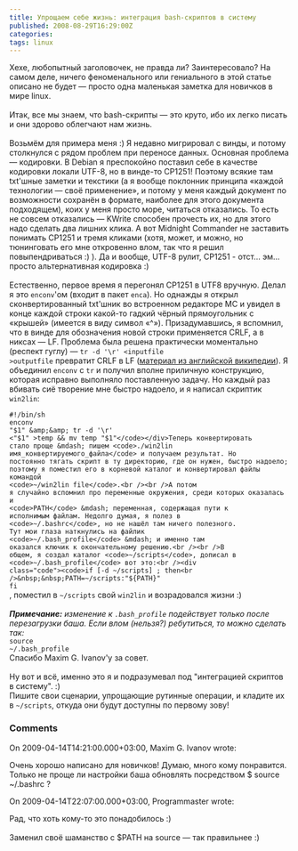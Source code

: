 ```yaml
---
title: Упрощаем себе жизнь: интеграция bash-скриптов в систему
published: 2008-08-29T16:29:00Z
categories: 
tags: linux
---
```


Хехе, любопытный заголовочек, не правда ли? Заинтересовало? На самом деле, ничего феноменального или гениального в этой статье описано не будет — просто одна маленькая заметка для новичков в мире linux.<br /><a name='more'></a><br />Итак, все мы знаем, что bash-скрипты — это круто, ибо их легко писать и они здорово облегчают нам жизнь.<br /><br />Возьмём для примера меня :) Я недавно мигрировал с винды, и потому столкнулся с рядом проблем при переносе данных. Основная проблема — кодировки. В Debian я преспокойно поставил себе в качестве кодировки локали UTF-8, но в винде-то CP1251! Поэтому всякие там txt'шные заметки и текстики (а я вообще поклонник принципа «каждой технологии — своё применение», и потому у меня каждый документ по возможности сохранён в формате, наиболее для этого документа подходящем), коих у меня просто море, читаться отказались. То есть не совсем отказались &mdash; KWrite способен прочесть их, но для этого надо сделать два лишних клика. А вот Midnight Commander не заставить понимать CP1251 и тремя кликами (хотя, может, и можно, но тюнинговать его мне откровенно влом, так что я решил повыпендриваться :) ). Да и вообще, UTF-8 рулит, CP1251 - отст… эм… просто альтернативная кодировка :)<br /><br />Естественно, первое время я перегонял CP1251 в UTF8 вручную. Делал я это <code>enconv</code>'ом (входит в пакет <code>enca</code>). Но однажды я открыл сконвертированный txt'шник во встроенном редакторе MC и увидел в конце каждой строки какой-то гадкий чёрный прямоугольник с «крышей» (имеется в виду символ «^»). Призадумавшись, я вспомнил, что в винде для обозначения новой строки применяется CRLF, а в никсах &mdash; LF. Проблема была решена практически моментально (респект гуглу) &mdash; <code>tr -d '\r' &lt;inputfile &gt;outputfile</code> превратит CRLF в LF (<a href="http://en.wikipedia.org/Wiki/Newline">материал из английской википедии</a>). Я объединил <code>enconv</code> с <code>tr</code> и получил вполне приличную конструкцию, которая исправно выполняло поставленную задачу. Но каждый раз вбивать сиё творение мне быстро надоело, и я написал скриптик <code>win2lin</code>:<br /><div class="code"><code>#!/bin/sh<br />enconv "$1" &amp;&amp; tr -d '\r' <"$1" >temp &amp;&amp; mv temp "$1"</code></div>Теперь конвертировать стало проще &mdash; пишем <code>./win2lin имя_конвертируемого_файла</code> и получаем результат. Но постоянно тягать скрипт в ту директорию, где он нужен, быстро надоело; поэтому я поместил его в корневой каталог и конвертировал файлы командой <code>~/win2lin file</code>.<br /><br />А потом я случайно вспомнил про переменные окружения, среди которых оказалась и <code>PATH</code> &mdash; переменная, содержащая пути к исполнимым файлам. Недолго думая, я полез в <code>~/.bashrc</code>, но не нашёл там ничего полезного. Тут мои глаза наткнулись на файлик <code>~/.bash_profile</code> &mdash; и именно там оказался ключик к окончательному решению.<br /><br />В общем, я создал каталог <code>~/scripts</code>, дописал в <code>~/.bash_profile</code> вот это:<br /><div class="code"><code>if [-d ~/scripts] ; then<br />&nbsp;&nbsp;PATH=~/scripts:"${PATH}"<br />fi</code></div>, поместил в <code>~/scripts</code> свой <code>win2lin</code> и возрадовался жизни :)<br /><br /><i><b>Примечание:</b> изменение к <code>.bash_profile</code> подействует только после перезагрузки баша. Если влом (нельзя?) ребутиться, то можно сделать так:</i><br /><div class="code"><code>source ~/.bash_profile</code></div>Спасибо Maxim G. Ivanov'у за совет.<br /><br />Ну вот и всё, именно это я и подразумевал под "интеграцией скриптов в систему". :)<br />Пишите свои сценарии, упрощающие рутинные операции, и кладите их в <code>~/scripts</code>, откуда они будут доступны по первому зову!

<h3 id='hakyll-convert-comments-title'>Comments</h3>
<div class='hakyll-convert-comment'>
<p class='hakyll-convert-comment-date'>On 2009-04-14T14:21:00.000+03:00, Maxim G. Ivanov wrote:</p>
<p class='hakyll-convert-comment-body'>
Очень хорошо написано для новичков!  Думаю, много кому понравится.  Только не проще ли настройки баша обновлять посредством $ source ~/.bashrc ?
</p>
</div>

<div class='hakyll-convert-comment'>
<p class='hakyll-convert-comment-date'>On 2009-04-14T22:07:00.000+03:00, Programmaster wrote:</p>
<p class='hakyll-convert-comment-body'>
Рад, что хоть кому-то это понадобилось :)<br /><br />Заменил своё шаманство с $PATH на source — так правильнее :)
</p>
</div>



